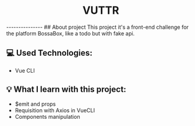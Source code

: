 <h1 align="center">VUTTR</h1>
---------------
## About project
  This project it's a front-end challenge for the platform BossaBox, like a todo but with fake api.

## :computer: Used Technologies: 
- Vue CLI

## 💡 What I learn with this project:
- $emit and props
- Requisition with Axios in VueCLI
- Components manipulation

